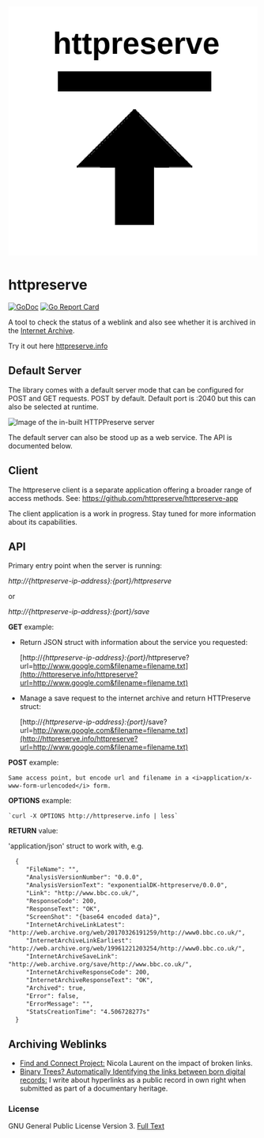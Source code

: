 <div>
<p align="center">
<img id="logo" src="https://github.com/httpreserve/httpreserve/raw/main/src/images/httpreserve-logo.png" alt="httpreserve"/>
</p>
</div>

# httpreserve
[![GoDoc](https://godoc.org/github.com/httpreserve/httpreserve?status.svg)](https://godoc.org/github.com/httpreserve/httpreserve)
[![Go Report Card](https://goreportcard.com/badge/github.com/httpreserve/httpreserve)](https://goreportcard.com/report/github.com/httpreserve/httpreserve)

A tool to check the status of a weblink and also see whether it is archived
in the [Internet Archive](https://archive.org/). 

Try it out here [httpreserve.info](http://httpreserve.info)

## Default Server

The library comes with a default server mode that can be configured for
POST and GET requests. POST by default. Default port is :2040 but this can
also be selected at runtime.

![Image of the in-built HTTPPreserve server](src/images/defaultserver.png)

The default server can also be stood up as a web service. The API is
documented below. 

## Client

The httpreserve client is a separate application offering a broader range of
access methods. See: https://github.com/httpreserve/httpreserve-app

The client application is a work in progress. Stay tuned for more
information about its capabilities. 

## API

Primary entry point when the server is running:

*http://{httpreserve-ip-address}:{port}/httpreserve*

or 

*http://{httpreserve-ip-address}:{port}/save*

**GET** example:

* Return JSON struct with information about the service you requested:

    [http://<i>{httpreserve-ip-address}:{port}</i>/httpreserve?url=http://www.google.com&filename=filename.txt](http://httpreserve.info/httpreserve?url=http://www.google.com&filename=filename.txt)

* Manage a save request to the internet archive and return HTTPreserve struct:

    [http://<i>{httpreserve-ip-address}:{port}</i>/save?url=http://www.google.com&filename=filename.txt](http://httpreserve.info/httpreserve?url=http://www.google.com&filename=filename.txt)

**POST** example:

    Same access point, but encode url and filename in a <i>application/x-www-form-urlencoded</i> form.

**OPTIONS** example:

    `curl -X OPTIONS http://httpreserve.info | less`

**RETURN** value:

'application/json' struct to work with, e.g. 

      {
         "FileName": "",
         "AnalysisVersionNumber": "0.0.0",
         "AnalysisVersionText": "exponentialDK-httpreserve/0.0.0",
         "Link": "http://www.bbc.co.uk/",
         "ResponseCode": 200,
         "ResponseText": "OK",
         "ScreenShot": "{base64 encoded data}",
         "InternetArchiveLinkLatest": "http://web.archive.org/web/20170326191259/http://www0.bbc.co.uk/",
         "InternetArchiveLinkEarliest": "http://web.archive.org/web/19961221203254/http://www0.bbc.co.uk/",
         "InternetArchiveSaveLink": "http://web.archive.org/save/http://www.bbc.co.uk/",
         "InternetArchiveResponseCode": 200,
         "InternetArchiveResponseText": "OK",
         "Archived": true,
         "Error": false,
         "ErrorMessage": "",
         "StatsCreationTime": "4.506728277s"
      }

## Archiving Weblinks

* [Find and Connect Project:](http://www.findandconnectwrblog.info/2016/11/broken-links-broken-trust/) Nicola Laurent on the impact of broken links.
* [Binary Trees? Automatically Identifying the links between born digital records:](https://www.youtube.com/watch?v=Ked9GRmKlRw) I write about hyperlinks as a public record in own right when submitted as part of a documentary heritage.

### License

GNU General Public License Version 3. [Full Text](LICENSE)
